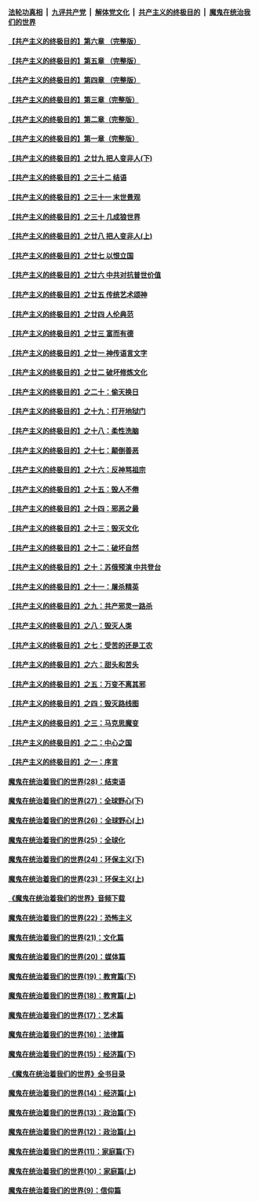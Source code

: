 

####  [法轮功真相](../../../../basic/blob/master/README.md?t=04170030) &nbsp;|&nbsp; [九评共产党](../../../../9ping.md/blob/master/README.md?t=04170030) &nbsp;|&nbsp; [解体党文化](../../../../jtdwh.md/blob/master/README.md?t=04170030)  &nbsp;|&nbsp; [共产主义的终极目的](../../../../gczydzjmd.md/blob/master/README.md?t=04170030) &nbsp;|&nbsp; [魔鬼在统治我们的世界](../../../../mgztzwmdsj.md/blob/master/README.md?t=04170030) 

#### [【共产主义的终极目的】第六章 （完整版）](../pages/nsc422/n11428913.md?t=04170030) 

#### [【共产主义的终极目的】第五章 （完整版）](../pages/nsc422/n11428912.md?t=04170030) 

#### [【共产主义的终极目的】第四章 （完整版）](../pages/nsc422/n11428907.md?t=04170030) 

#### [【共产主义的终极目的】第三章（完整版）](../pages/nsc422/n11428848.md?t=04170030) 

#### [【共产主义的终极目的】第二章（完整版）](../pages/nsc422/n11428831.md?t=04170030) 

#### [【共产主义的终极目的】第一章（完整版）](../pages/nsc422/n11417651.md?t=04170030) 

#### [【共产主义的终极目的】之廿九 把人变非人(下)](../pages/nsc422/n11344140.md?t=04170030) 

#### [【共产主义的终极目的】之三十二 结语](../pages/nsc422/n11360535.md?t=04170030) 

#### [【共产主义的终极目的】之三十一 末世景观](../pages/nsc422/n11351129.md?t=04170030) 

#### [【共产主义的终极目的】之三十 几成狼世界](../pages/nsc422/n11348280.md?t=04170030) 

#### [【共产主义的终极目的】之廿八 把人变非人(上)](../pages/nsc422/n11340492.md?t=04170030) 

#### [【共产主义的终极目的】之廿七 以恨立国](../pages/nsc422/n11336944.md?t=04170030) 

#### [【共产主义的终极目的】之廿六 中共对抗普世价值](../pages/nsc422/n11324785.md?t=04170030) 

#### [【共产主义的终极目的】之廿五 传统艺术颂神](../pages/nsc422/n11296396.md?t=04170030) 

#### [【共产主义的终极目的】之廿四 人伦典范](../pages/nsc422/n11296397.md?t=04170030) 

#### [【共产主义的终极目的】之廿三 富而有德](../pages/nsc422/n11283598.md?t=04170030) 

#### [【共产主义的终极目的】之廿一 神传语言文字](../pages/nsc422/n11263265.md?t=04170030) 

#### [【共产主义的终极目的】之廿二 破坏修炼文化](../pages/nsc422/n11245728.md?t=04170030) 

#### [【共产主义的终极目的】之二十：偷天换日](../pages/nsc422/n11238846.md?t=04170030) 

#### [【共产主义的终极目的】之十九：打开地狱门](../pages/nsc422/n11206376.md?t=04170030) 

#### [【共产主义的终极目的】之十八：柔性洗脑](../pages/nsc422/n11199994.md?t=04170030) 

#### [【共产主义的终极目的】之十七：颠倒善恶](../pages/nsc422/n11179782.md?t=04170030) 

#### [【共产主义的终极目的】之十六：反神骂祖宗](../pages/nsc422/n11166798.md?t=04170030) 

#### [【共产主义的终极目的】之十五：毁人不倦](../pages/nsc422/n11166792.md?t=04170030) 

#### [【共产主义的终极目的】之十四：邪恶之最](../pages/nsc422/n11150249.md?t=04170030) 

#### [【共产主义的终极目的】之十三：毁灭文化](../pages/nsc422/n11135227.md?t=04170030) 

#### [【共产主义的终极目的】之十二：破坏自然](../pages/nsc422/n11135214.md?t=04170030) 

#### [【共产主义的终极目的】之十：苏俄预演 中共登台](../pages/nsc422/n11118424.md?t=04170030) 

#### [【共产主义的终极目的】之十一：屠杀精英](../pages/nsc422/n11118442.md?t=04170030) 

#### [【共产主义的终极目的】之九：共产邪灵一路杀](../pages/nsc422/n11114139.md?t=04170030) 

#### [【共产主义的终极目的】之八：毁灭人类](../pages/nsc422/n11108503.md?t=04170030) 

#### [【共产主义的终极目的】之七：受苦的还是工农](../pages/nsc422/n11101809.md?t=04170030) 

#### [【共产主义的终极目的】之六：甜头和苦头](../pages/nsc422/n11096971.md?t=04170030) 

#### [【共产主义的终极目的】之五：万变不离其邪](../pages/nsc422/n11091285.md?t=04170030) 

#### [【共产主义的终极目的】之四：毁灭路线图](../pages/nsc422/n11086284.md?t=04170030) 

#### [【共产主义的终极目的】之三：马克思魔变](../pages/nsc422/n11061941.md?t=04170030) 

#### [【共产主义的终极目的】之二：中心之国](../pages/nsc422/n11047728.md?t=04170030) 

#### [【共产主义的终极目的】之一：序言](../pages/nsc422/n11086077.md?t=04170030) 

#### [魔鬼在统治着我们的世界(28)：结束语](../pages/nsc422/n10936246.md?t=04170030) 

#### [魔鬼在统治着我们的世界(27)：全球野心(下)](../pages/nsc422/n10928319.md?t=04170030) 

#### [魔鬼在统治着我们的世界(26)：全球野心(上)](../pages/nsc422/n10900318.md?t=04170030) 

#### [魔鬼在统治着我们的世界(25)：全球化](../pages/nsc422/n10788205.md?t=04170030) 

#### [魔鬼在统治着我们的世界(24)：环保主义(下)](../pages/nsc422/n10695307.md?t=04170030) 

#### [魔鬼在统治着我们的世界(23)：环保主义(上)](../pages/nsc422/n10688613.md?t=04170030) 

#### [《魔鬼在统治着我们的世界》音频下载](../pages/nsc422/n10635553.md?t=04170030) 

#### [魔鬼在统治着我们的世界(22)：恐怖主义](../pages/nsc422/n10614727.md?t=04170030) 

#### [魔鬼在统治着我们的世界(21)：文化篇](../pages/nsc422/n10597706.md?t=04170030) 

#### [魔鬼在统治着我们的世界(20)：媒体篇](../pages/nsc422/n10586579.md?t=04170030) 

#### [魔鬼在统治着我们的世界(19)：教育篇(下)](../pages/nsc422/n10564808.md?t=04170030) 

#### [魔鬼在统治着我们的世界(18)：教育篇(上)](../pages/nsc422/n10526970.md?t=04170030) 

#### [魔鬼在统治着我们的世界(17)：艺术篇](../pages/nsc422/n10499093.md?t=04170030) 

#### [魔鬼在统治着我们的世界(16)：法律篇](../pages/nsc422/n10485969.md?t=04170030) 

#### [魔鬼在统治着我们的世界(15)：经济篇(下)](../pages/nsc422/n10469975.md?t=04170030) 

#### [《魔鬼在统治着我们的世界》全书目录](../pages/nsc422/n10464261.md?t=04170030) 

#### [魔鬼在统治着我们的世界(14)：经济篇(上)](../pages/nsc422/n10457370.md?t=04170030) 

#### [魔鬼在统治着我们的世界(13)：政治篇(下)](../pages/nsc422/n10448270.md?t=04170030) 

#### [魔鬼在统治着我们的世界(12)：政治篇(上)](../pages/nsc422/n10444576.md?t=04170030) 

#### [魔鬼在统治着我们的世界(11)：家庭篇(下)](../pages/nsc422/n10440961.md?t=04170030) 

#### [魔鬼在统治着我们的世界(10)：家庭篇(上)](../pages/nsc422/n10435448.md?t=04170030) 

#### [魔鬼在统治着我们的世界(9)：信仰篇](../pages/nsc422/n10432159.md?t=04170030) 

